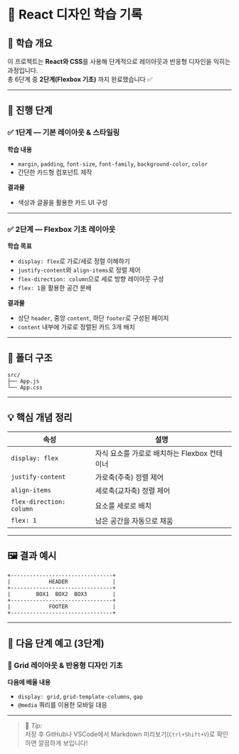 # 🎨 React 디자인 학습 기록

## 🧭 학습 개요
이 프로젝트는 **React와 CSS**를 사용해 단계적으로 레이아웃과 반응형 디자인을 익히는 과정입니다.  
총 6단계 중 **2단계(Flexbox 기초)** 까지 완료했습니다 ✅

---

## 🚀 진행 단계

### ✅ 1단계 — 기본 레이아웃 & 스타일링
**학습 내용**
- `margin`, `padding`, `font-size`, `font-family`, `background-color`, `color`
- 간단한 카드형 컴포넌트 제작

**결과물**
- 색상과 글꼴을 활용한 카드 UI 구성

---

### ✅ 2단계 — Flexbox 기초 레이아웃
**학습 목표**
- `display: flex`로 가로/세로 정렬 이해하기
- `justify-content`와 `align-items`로 정렬 제어
- `flex-direction: column`으로 세로 방향 레이아웃 구성
- `flex: 1`을 활용한 공간 분배

**결과물**
- 상단 `header`, 중앙 `content`, 하단 `footer`로 구성된 페이지
- `content` 내부에 가로로 정렬된 카드 3개 배치

---

## 📁 폴더 구조

```
src/
├── App.js
└── App.css

```
---

## 💡 핵심 개념 정리

| 속성 | 설명 |
|------|------|
| `display: flex` | 자식 요소를 가로로 배치하는 Flexbox 컨테이너 |
| `justify-content` | 가로축(주축) 정렬 제어 |
| `align-items` | 세로축(교차축) 정렬 제어 |
| `flex-direction: column` | 요소를 세로로 배치 |
| `flex: 1` | 남은 공간을 자동으로 채움 |

---

## 🖼️ 결과 예시
```
+--------------------------------+
|            HEADER              |
+--------------------------------+
|        BOX1  BOX2  BOX3        |
+--------------------------------+
|            FOOTER              |
+--------------------------------+
```

---

## 🔮 다음 단계 예고 (3단계)
### 🎯 Grid 레이아웃 & 반응형 디자인 기초
**다음에 배울 내용**
- `display: grid`, `grid-template-columns`, `gap`
- `@media` 쿼리를 이용한 모바일 대응

---

> 📘 *Tip:*  
> 저장 후 GitHub나 VSCode에서 Markdown 미리보기(`Ctrl+Shift+V`)로 확인하면 깔끔하게 보입니다!
